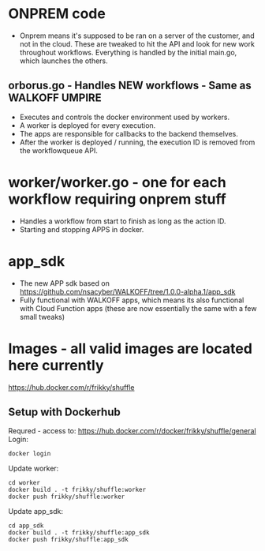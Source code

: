 # ONPREM code
* Onprem means it's supposed to be ran on a server of the customer, and not in the cloud. These are tweaked to hit the API and look for new work throughout workflows. Everything is handled by the initial main.go, which launches the others.

## orborus.go - Handles NEW workflows - Same as WALKOFF UMPIRE
* Executes and controls the docker environment used by workers. 
* A worker is deployed for every execution. 
* The apps are responsible for callbacks to the backend themselves.
* After the worker is deployed / running, the execution ID is removed from the workflowqueue API.

# worker/worker.go - one for each workflow requiring onprem stuff 
* Handles a workflow from start to finish as long as the action ID. 
* Starting and stopping APPS in docker.

# app_sdk
* The new APP sdk based on https://github.com/nsacyber/WALKOFF/tree/1.0.0-alpha.1/app_sdk
* Fully functional with WALKOFF apps, which means its also functional with Cloud Function apps (these are now essentially the same with a few small tweaks)

# Images - all valid images are located here currently
https://hub.docker.com/r/frikky/shuffle

## Setup with Dockerhub
Requred - access to: https://hub.docker.com/r/docker/frikky/shuffle/general
Login:
```
docker login
```

Update worker: 
```
cd worker
docker build . -t frikky/shuffle:worker
docker push frikky/shuffle:worker
```

Update app_sdk:
```
cd app_sdk
docker build . -t frikky/shuffle:app_sdk
docker push frikky/shuffle:app_sdk
```
